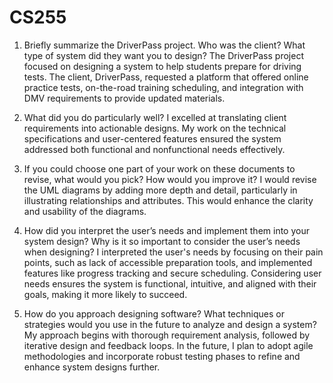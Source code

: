 # CS255

1. Briefly summarize the DriverPass project. Who was the client? What type of system did they want you to design?
The DriverPass project focused on designing a system to help students prepare for driving tests. The client, DriverPass, requested a platform that offered online practice tests, on-the-road training scheduling, and integration with DMV requirements to provide updated materials.

2. What did you do particularly well?
I excelled at translating client requirements into actionable designs. My work on the technical specifications and user-centered features ensured the system addressed both functional and nonfunctional needs effectively.

3. If you could choose one part of your work on these documents to revise, what would you pick? How would you improve it?
I would revise the UML diagrams by adding more depth and detail, particularly in illustrating relationships and attributes. This would enhance the clarity and usability of the diagrams.

4. How did you interpret the user’s needs and implement them into your system design? Why is it so important to consider the user’s needs when designing?
I interpreted the user's needs by focusing on their pain points, such as lack of accessible preparation tools, and implemented features like progress tracking and secure scheduling. Considering user needs ensures the system is functional, intuitive, and aligned with their goals, making it more likely to succeed.

5. How do you approach designing software? What techniques or strategies would you use in the future to analyze and design a system?
My approach begins with thorough requirement analysis, followed by iterative design and feedback loops. In the future, I plan to adopt agile methodologies and incorporate robust testing phases to refine and enhance system designs further.
